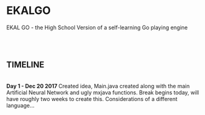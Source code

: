 # EKALGO
EKAL GO - the High School Version of a self-learning Go playing engine

<br>
<br>
<h2> TIMELINE </h2>
<br>
<b> Day 1 - Dec 20 2017 </h2> </b>
Created idea, Main.java created along with the main Artificial Neural Network and ugly mxjava functions. Break begins today, will have roughly two weeks to create this. Considerations of a different language...
